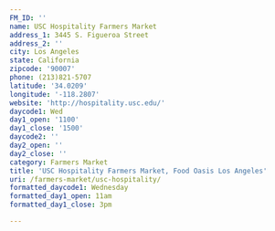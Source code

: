 ```yaml
---
FM_ID: ''
name: USC Hospitality Farmers Market
address_1: 3445 S. Figueroa Street
address_2: ''
city: Los Angeles
state: California
zipcode: '90007'
phone: (213)821-5707
latitude: '34.0209'
longitude: '-118.2807'
website: 'http://hospitality.usc.edu/'
daycode1: Wed
day1_open: '1100'
day1_close: '1500'
daycode2: ''
day2_open: ''
day2_close: ''
category: Farmers Market
title: 'USC Hospitality Farmers Market, Food Oasis Los Angeles'
uri: /farmers-market/usc-hospitality/
formatted_daycode1: Wednesday
formatted_day1_open: 11am
formatted_day1_close: 3pm

---
```


